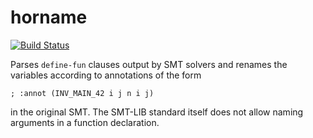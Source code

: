 # horname

[![Build Status](https://travis-ci.com/cocreature/horname.svg?token=k5tv9VjJ9pj7ynzqQyjR&branch=master)](https://travis-ci.com/cocreature/horname)

Parses `define-fun` clauses output by SMT solvers
and renames the variables according to annotations of the form

```
; :annot (INV_MAIN_42 i j n i j)
```

in the original SMT. The SMT-LIB standard itself does not allow naming
arguments in a function declaration.
